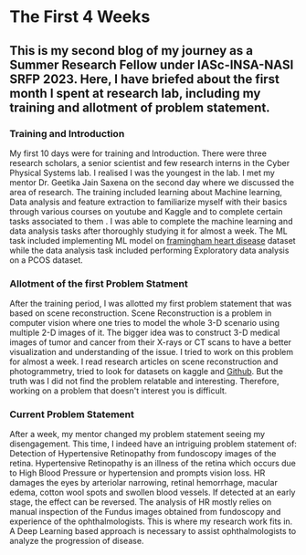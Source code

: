 # The First 4 Weeks
## This is my second blog of my journey as a Summer Research Fellow under IASc-INSA-NASI SRFP 2023. Here, I have briefed about the first month I spent at research lab, including my training and allotment of problem statement.
### Training and Introduction
My first 10 days were for training and Introduction. There were three research scholars, a senior scientist and few research interns in the Cyber Physical Systems lab. I realised I was the youngest in the lab. I met my mentor Dr. Geetika Jain Saxena on the second day where we discussed the area of research.
The training included learning about Machine learning, Data analysis and feature extraction to familiarize myself with their basics through various courses on youtube and Kaggle and to complete certain tasks associated to them . I was able to complete the machine learning and data analysis tasks after thoroughly studying it for almost a week.
The ML task included implementing ML model on [framingham heart disease](https://biolincc.nhlbi.nih.gov/studies/framcohort/) dataset while the data analysis task included performing Exploratory data analysis on a PCOS dataset.
### Allotment of the first Problem Statment
After the training period, I was allotted my first problem statement  that was based on scene reconstruction. Scene Reconstruction is a problem in computer vision where one tries to model the whole 3-D scenario using multiple 2-D images of it.
The bigger idea was to construct 3-D medical images of tumor and cancer from their X-rays or CT scans to have a better visualization and understanding of the issue.
I tried to work on this problem for almost a week. I read research articles on scene reconstruction and photogrammetry, tried to look for datasets on kaggle and [Github](https://github.com/KesharwaniArpita/photogrammetry_datasets). But the truth was I did not find the problem relatable and interesting. Therefore, working on a problem that doesn't interest you is difficult.
### Current Problem Statement
After a week, my mentor changed my problem statement seeing my disengagement. This time, I indeed have an intriguing problem statement of: Detection of Hypertensive Retinopathy from fundoscopy images of the retina.
Hypertensive Retinopathy is an illness of the retina which occurs due to High Blood Pressure or hypertension and prompts vision loss. HR damages the eyes by arteriolar narrowing, retinal hemorrhage, macular edema, cotton wool spots and swollen blood vessels. If detected at an early stage, the effect can be reversed.
The analysis of HR mostly relies on manual inspection of the Fundus images obtained from fundoscopy and experience of the ophthalmologists. This is where my research work fits in. 
A Deep Learning based approach is necessary to assist ophthalmologists to analyze the progression of disease.
